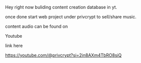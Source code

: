 
<!---
privcrypt/privcrypt is a ✨ special ✨ repository because its `README.md` (this file) appears on your GitHub profile.
You can click the Preview link to take a look at your changes.
--->
Hey right now buliding content creation database in yt.

once done start web project under privcrypt to sell/share music.

content audio can be found on 

Youtube 


link here


https://youtube.com/@privcrypt?si=2in8AXm4TbRO8siQ
